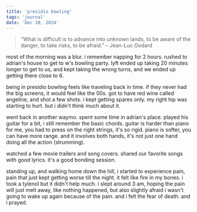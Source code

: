 ```yaml
---
title: 'presidio bowling'
tags: 'journal'
date: 'Dec 20, 2024'
---
```


> "What is difficult is to advance into unknown lands, to be aware of the danger, to take risks, to be afraid."
> – Jean-Luc Godard

most of the morning was a blur. i remember napping for 2 hours. rushed to adrian's house to get to w's bowling party. lyft ended up taking 20 minutes longer to get to us, and kept taking the wrong turns, and we ended up getting there close to 6.

being in presidio bowling feels like traveling back in time. if they never had the big screens, it would feel like the 00s. got to have red wine called angeline, and shot a few shots. i kept getting spares only. my right hip was starting to hurt. but i didn't think much about it.

went back in another waymo. spent some time in adrian's place. played his guitar for a bit, i still remember the basic chords. guitar is harder than piano for me, you had to press on the right strings, it's so rigid. piano is softer, you can have more range. and it involves both hands, it's not just one hand doing all the action (strumming).

watched a few movie trailers and song covers. shared our favorite songs with good lyrics. it's a good bonding session.

standing up, and walking home down the hill, i started to experience pain, pain that just kept getting worse till the night. it felt like fire in my bones. i took a tylenol but it didn't help much. i slept around 3 am, hoping the pain will just melt away, like nothing happened, but also slightly afraid i wasn't going to wake up again because of the pain. and i felt the fear of death. and i prayed.
